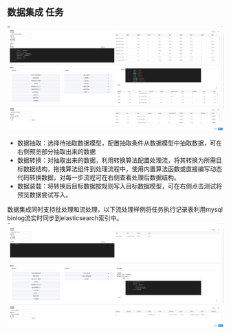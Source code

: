 数据集成 任务
----

![输入图片说明](https://raw.githubusercontent.com/xuwei95/ezdata_press/master/images/etl.png?raw=true "在这里输入图片标题")

- 数据抽取：选择待抽取数据模型，配置抽取条件从数据模型中抽取数据，可在右侧预览部分抽取出来的数据
- 数据转换：对抽取出来的数据，利用转换算法配置处理流，将其转换为所需目标数据结构，拖拽算法组件到处理流程中，使用内置算法函数或直接编写动态代码转换数据，对每一步流程可在右侧查看处理后数据结构。
- 数据装载：将转换后目标数据按规则写入目标数据模型，可在右侧点击测试将预览数据尝试写入。

数据集成同时支持批处理和流处理，以下流处理样例将任务执行记录表利用mysql binlog流实时同步到elasticsearch索引中。
![输入图片说明](https://raw.githubusercontent.com/xuwei95/ezdata_press/master/images/etl_flow.png?raw=true "在这里输入图片标题")


